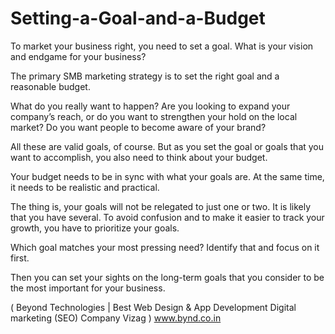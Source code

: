 # Setting-a-Goal-and-a-Budget
To market your business right, you need to set a goal. What is your vision and endgame for your business?

The primary SMB marketing strategy is to set the right goal and a reasonable budget.

What do you really want to happen? Are you looking to expand your company’s reach, or do you want to strengthen your hold on the local market? Do you want people to become aware of your brand?

All these are valid goals, of course. But as you set the goal or goals that you want to accomplish, you also need to think about your budget.

Your budget needs to be in sync with what your goals are. At the same time, it needs to be realistic and practical.

The thing is, your goals will not be relegated to just one or two. It is likely that you have several. To avoid confusion and to make it easier to track your growth, you have to prioritize your goals.

Which goal matches your most pressing need? Identify that and focus on it first.

Then you can set your sights on the long-term goals that you consider to be the most important for your business.

( Beyond Technologies | Best Web Design & App Development Digital marketing (SEO) Company Vizag )
www.bynd.co.in
